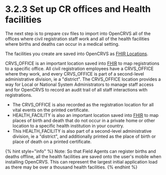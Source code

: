 # 3.2.3 Set up CR offices and Health facilities

The next step is to prepare csv files to import into OpenCRVS all of the offices where civil registration staff work and all of the health facilities where births and deaths can occur in a medical setting.

The facilities you create are saved into OpenCRVS as [FHIR Locations](https://www.hl7.org/fhir/location.html).

CRVS\_OFFICE is an important location saved into [FHIR](https://build.fhir.org/location.html) to map registrations to a specific office. All civil registration employees have a CRVS\_OFFICE where they work, and every CRVS\_OFFICE is part of a second-level administrative division, ie a "district".  The CRVS\_OFFICE location provides a way for Local or National System Administrators to manage staff access and for OpenCRVS to record an audit trail of all staff interactions with registrations. &#x20;

* The CRVS\_OFFICE is also recorded as the registration location for all vital events on the printed certificate.
* HEALTH\_FACILITY is also an important location saved into [FHIR](https://build.fhir.org/location.html) to map places of birth and death that do not occur in a private home or other location to a specific health institution in your country.&#x20;
* This HEALTH\_FACILITY is also part of a second-level administrative division, ie a "district", and additionally printed as the place of birth or place of death on a printed certificate.

{% hint style="info" %}
Note: So that Field Agents can register births and deaths offline, all the health facilities are saved onto the user's mobile when installing OpenCRVS.  This can represent the largest initial application load as there may be over a thousand health facilities.
{% endhint %}

